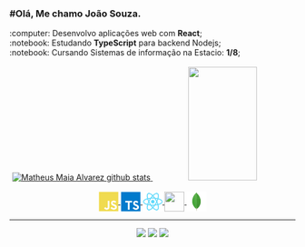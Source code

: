 

<div>
      <h3>#Olá, Me chamo João Souza.</h3>
      :computer:  Desenvolvo aplicações web com <strong>React</strong>; <br>
      :notebook:  Estudando <strong>TypeScript</strong> para backend Nodejs; <br>
      :notebook:  Cursando Sistemas de informação na Estacio: <strong>1/8</strong>; <br>
      <br>
 </div>

<div align="center">
  <a href="https://github.com/JoaoSouz4
">
        
<div align="center">  
  <img width="49%" height="200px" src="https://github-readme-stats.vercel.app/api?username=Joaosouz4&show_icons=true&count_private=true&hide_border=true&title_color=00bfbf&icon_color=00bfbf&text_color=c9d1d9&bg_color=0d1117" alt="Matheus Maia Alvarez github stats" /> 
  <img width="49%" height="200px" src="https://github-readme-stats.vercel.app/api/top-langs/?username=JoaoSouz4&layout=compact&hide_border=true&title_color=00bfbf&text_color=00bfbf&bg_color=0d1117" />
</div>


       
</div>
  <div style="display: inline_block" align="center"><br>
  <img align="center"  height="35" width="35" src="https://raw.githubusercontent.com/devicons/devicon/master/icons/javascript/javascript-plain.svg">
  <img align="center"  height="35" width="35" src="https://raw.githubusercontent.com/devicons/devicon/master/icons/typescript/typescript-plain.svg">
  <img align="center"  height="35" width="35" src="https://raw.githubusercontent.com/devicons/devicon/master/icons/react/react-original.svg">
  <img align="center"  height="35" width="35" src="https://raw.githubusercontent.com/devicons/devicon/master/icons/tailwind/tailwind-original.svg">
  
  <img align="center" alt="Rafa-Mongo" height="35" width="35" src="https://raw.githubusercontent.com/devicons/devicon/master/icons/mongodb/mongodb-original.svg">
</div>
  
  <div>
    <hr>
  </div>
  
  <div align="center"> 
  <a href="https://www.instagram.com/jv.art.0/" target="_blank"><img src="https://img.shields.io/badge/-Instagram-%23E4405F?style=for-the-badge&logo=instagram&logoColor=white" target="_blank"></a>
  <a href = "mailto:joaosouz8@gmail.com"><img src="https://img.shields.io/badge/-Gmail-%23333?style=for-the-badge&logo=gmail&logoColor=white" target="_blank"></a>
  <a href="https://www.linkedin.com/in/jo%C3%A3o-vitor-souza-508a30231/" target="_blank"><img src="https://img.shields.io/badge/-LinkedIn-%230077B5?style=for-the-badge&logo=linkedin&logoColor=white" target="_blank"></a> 
</div>
